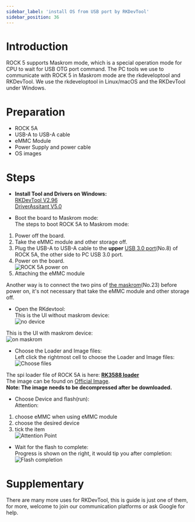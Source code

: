 ```yaml
---
sidebar_label: 'install OS from USB port by RKDevTool'
sidebar_position: 36
---
```


# Introduction

ROCK 5 supports Maskrom mode, which is a special operation mode for CPU to wait for USB OTG port command. 
The PC tools we use to communicate with ROCK 5 in Maskrom mode are the rkdeveloptool and RKDevTool. 
We use the rkdeveloptool in Linux/macOS and the RKDevTool under Windows.

# Preparation

- ROCK 5A
- USB-A to USB-A cable
- eMMC Module
- Power Supply and power cable
- OS images

# Steps

- **Install Tool and Drivers on Windows:**  
[RKDevTool V2.96](https://dl.radxa.com/tools/windows/RKDevTool_Release_v2.86.zip)  
[DriverAssitant V5.0](https://dl.radxa.com/tools/windows/DriverAssitant_v5.0.zip)  

- Boot the board to Maskrom mode:  
The steps to boot ROCK 5A to Maskrom mode:  
1. Power off the board.  
2. Take the eMMC module and other storage off.  
3. Plug the USB-A to USB-A cable to the **upper** [USB 3.0 port](../getting-started/overview)(No.8) of ROCK 5A, the other side to PC USB 3.0 port.  
4. Power on the board.  
![ROCK 5A power on](/img/rock5a/rock5a_power.webp)  
5. Attaching the eMMC module

Another way is to connect the two pins of [the maskrom](../getting-started/overview)(No.23) before power on, it's not necessary that take the  eMMC module and other storage off.  

- Open the RKdevtool:  
This is the UI without maskrom device:  
![no device](/img/rock5a/no-device.webp)  

This is the UI with maskrom device:  
![on maskrom](/img/rock5a/on-maskrom.webp)  

- Choose the Loader and Image files:  
Left click the rightmost cell to choose the Loader and Image files:  
![Choose files](/img/rock5a/choose-files.webp)  

The spi loader file of ROCK 5A is here: **[RK3588 loader](https://dl.radxa.com/rock5/sw/images/loader/rock-5b/rk3588_spl_loader_v1.08.111.bin)**  
The image can be found on [Official Image](../downloads/official-images).  
**Note: The image needs to be decompressed after be downloaded.**

- Choose Device and flash(run):  
Attention:  
1. choose eMMC when using eMMC module  
2. choose the desired device  
3. tick the item  
![Attention Point](/img/rock5a/attention-point.webp)

- Wait for the flash to complete:  
Progress is shown on the right, it would tip you after completion:  
![Flash completion](/img/rock5a/completion.webp)

# Supplementary

There are many more uses for RKDevTool, this is guide is just one of them, 
for more, welcome to join our communication platforms or ask Google for help.


